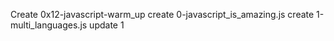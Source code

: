 Create 0x12-javascript-warm_up
create 0-javascript_is_amazing.js
create 1-multi_languages.js
update 1
